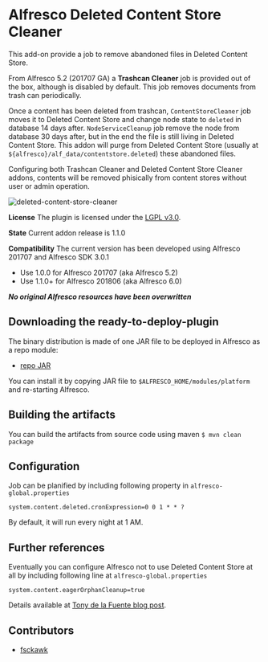 
Alfresco Deleted Content Store Cleaner
================================================

This add-on provide a job to remove abandoned files in Deleted Content Store. 

From Alfresco 5.2 (201707 GA) a **Trashcan Cleaner** job is provided out of the box, although is disabled by default. This job removes documents from trash can periodically. 

Once a content has been deleted from trashcan, `ContentStoreCleaner` job moves it to Deleted Content Store and change node state to `deleted` in database 14 days after. `NodeServiceCleanup` job remove the node from database 30 days after, but in the end the file is still living in Deleted Content Store. This addon will purge from Deleted Content Store (usually at `${alfresco}/alf_data/contentstore.deleted`) these abandoned files.

Configuring both Trashcan Cleaner and Deleted Content Store Cleaner addons, contents will be removed phisically from content stores without user or admin operation.

![deleted-content-store-cleaner](https://user-images.githubusercontent.com/5584952/39985295-7b9e5f3c-575e-11e8-8cf2-5069347e009f.png)

**License**
The plugin is licensed under the [LGPL v3.0](http://www.gnu.org/licenses/lgpl-3.0.html). 

**State**
Current addon release is 1.1.0

**Compatibility**
The current version has been developed using Alfresco 201707 and Alfresco SDK 3.0.1

* Use 1.0.0 for Alfresco 201707 (aka Alfresco 5.2)
* Use 1.1.0+ for Alfresco 201806 (aka Alfresco 6.0)

***No original Alfresco resources have been overwritten***

Downloading the ready-to-deploy-plugin
--------------------------------------
The binary distribution is made of one JAR file to be deployed in Alfresco as a repo module:

* [repo JAR](https://github.com/keensoft/alfresco-deleted-content-store-cleaner/releases/download/1.0.0/deleted-content-store-cleaner-1.0.0.jar)

You can install it by copying JAR file to `$ALFRESCO_HOME/modules/platform` and re-starting Alfresco.


Building the artifacts
----------------------
You can build the artifacts from source code using maven
```$ mvn clean package```

Configuration
-------------
Job can be planified by including following property in `alfresco-global.properties`
```
system.content.deleted.cronExpression=0 0 1 * * ?
```
By default, it will run every night at 1 AM.


Further references
------------------
Eventually you can configure Alfresco not to use Deleted Content Store at all by including following line at `alfresco-global.properties` 

```
system.content.eagerOrphanCleanup=true
```

Details available at [Tony de la Fuente blog post](https://blyx.com/2014/08/18/understanding-alfresco-content-deletion/).

Contributors
------------
* [fsckawk](https://github.com/fsckawk)
